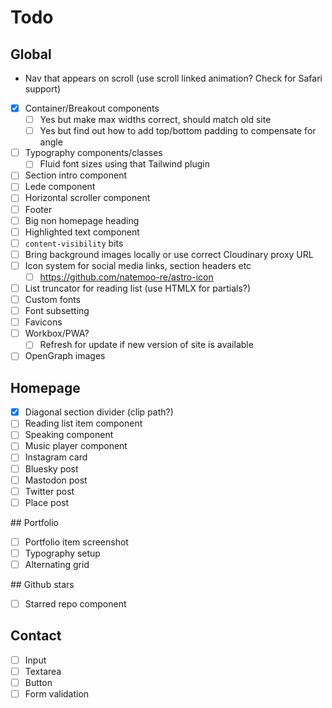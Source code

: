 # Todo

## Global

- Nav that appears on scroll (use scroll linked animation? Check for Safari support)
- [x] Container/Breakout components
  - [ ] Yes but make max widths correct, should match old site
  - [ ] Yes but find out how to add top/bottom padding to compensate for angle
- [ ] Typography components/classes
  - [ ] Fluid font sizes using that Tailwind plugin
- [ ] Section intro component
- [ ] Lede component
- [ ] Horizontal scroller component
- [ ] Footer
- [ ] Big non homepage heading
- [ ] Highlighted text component
- [ ] `content-visibility` bits
- [ ] Bring background images locally or use correct Cloudinary proxy URL
- [ ] Icon system for social media links, section headers etc
  - [ ] https://github.com/natemoo-re/astro-icon
- [ ] List truncator for reading list (use HTMLX for partials?)
- [ ] Custom fonts
- [ ] Font subsetting
- [ ] Favicons
- [ ] Workbox/PWA?
  - [ ] Refresh for update if new version of site is available
- [ ] OpenGraph images

## Homepage

- [x] Diagonal section divider (clip path?)
- [ ] Reading list item component
- [ ] Speaking component
- [ ] Music player component
- [ ] Instagram card
- [ ] Bluesky post
- [ ] Mastodon post
- [ ] Twitter post
- [ ] Place post

## Portfolio

- [ ] Portfolio item screenshot
- [ ] Typography setup
- [ ] Alternating grid

## Github stars

- [ ] Starred repo component

## Contact

- [ ] Input
- [ ] Textarea
- [ ] Button
- [ ] Form validation
